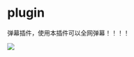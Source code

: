 # plugin
弹幕插件，使用本插件可以全网弹幕！！！！


![](http://ww1.sinaimg.cn/large/9732f922jw1f0555y43ktj21gu0r6gum.jpg)

